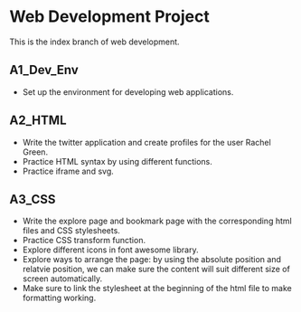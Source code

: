 # Web Development Project

This is the index branch of web development.

## A1_Dev_Env
  - Set up the environment for developing web applications.
## A2_HTML
  - Write the twitter application and create profiles for the user Rachel Green.
  - Practice HTML syntax by using different functions.
  - Practice iframe and svg.
## A3_CSS
  - Write the explore page and bookmark page with the corresponding html files and CSS stylesheets.
  - Practice CSS transform function.
  - Explore different icons in font awesome library.
  - Explore ways to arrange the page: by using the absolute position and relatvie position, we can make sure the content will suit different size of screen automatically.
  - Make sure to link the stylesheet at the beginning of the html file to make formatting working.
